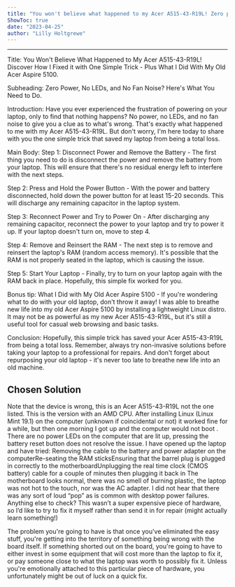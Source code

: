 ```yaml
---
title: "You won't believe what happened to my Acer A515-43-R19L! Zero power, no LEDs, and no fan noise? Find out how I fixed it with this one simple trick - and even learn what I did with my old Acer Aspire 5100!"
ShowToc: true 
date: "2023-04-25"
author: "Lilly Holtgrewe"
---
```

*****
Title: You Won't Believe What Happened to My Acer A515-43-R19L! Discover How I Fixed it with One Simple Trick - Plus What I Did With My Old Acer Aspire 5100.

Subheading: Zero Power, No LEDs, and No Fan Noise? Here's What You Need to Do.

Introduction:
Have you ever experienced the frustration of powering on your laptop, only to find that nothing happens? No power, no LEDs, and no fan noise to give you a clue as to what's wrong. That's exactly what happened to me with my Acer A515-43-R19L. But don't worry, I'm here today to share with you the one simple trick that saved my laptop from being a total loss.

Main Body:
Step 1: Disconnect Power and Remove the Battery - The first thing you need to do is disconnect the power and remove the battery from your laptop. This will ensure that there's no residual energy left to interfere with the next steps.

Step 2: Press and Hold the Power Button - With the power and battery disconnected, hold down the power button for at least 15-20 seconds. This will discharge any remaining capacitor in the laptop system.

Step 3: Reconnect Power and Try to Power On - After discharging any remaining capacitor, reconnect the power to your laptop and try to power it up. If your laptop doesn't turn on, move to step 4.

Step 4: Remove and Reinsert the RAM - The next step is to remove and reinsert the laptop's RAM (random access memory). It's possible that the RAM is not properly seated in the laptop, which is causing the issue.

Step 5: Start Your Laptop - Finally, try to turn on your laptop again with the RAM back in place. Hopefully, this simple fix worked for you.

Bonus tip: What I Did with My Old Acer Aspire 5100 - If you're wondering what to do with your old laptop, don't throw it away! I was able to breathe new life into my old Acer Aspire 5100 by installing a lightweight Linux distro. It may not be as powerful as my new Acer A515-43-R19L, but it's still a useful tool for casual web browsing and basic tasks.

Conclusion:
Hopefully, this simple trick has saved your Acer A515-43-R19L from being a total loss. Remember, always try non-invasive solutions before taking your laptop to a professional for repairs. And don't forget about repurposing your old laptop - it's never too late to breathe new life into an old machine.


## Chosen Solution
 Note that the device is wrong, this is an Acer A515-43-R19L  not the one listed. This is the version with an AMD CPU.
After installing Linux (Linux Mint 19.1) on the computer (unknown if coincidental or not) it worked fine for a while, but then one morning I got up and the computer would not boot . There are no power LEDs on the computer that are lit up, pressing the battery reset button does not resolve the issue. I have opened up the laptop and have tried:
Removing the cable to the battery and power adapter on the computerRe-seating the RAM sticksEnsuring that the barrel plug is plugged in correctly to the motherboardUnplugging the real time clock (CMOS battery) cable for a couple of minutes then plugging it back in
The motherboard looks normal, there was no smell of burning plastic, the laptop was not hot to the touch, nor was the AC adapter. I did not hear that there was any sort of loud “pop” as is common with desktop power failures.
Anything else to check? This wasn’t a super expensive piece of hardware, so I’d like to try to fix it myself rather than send it in for repair (might actually learn something!)

 The problem you're going to have is that once you've eliminated the easy stuff, you're getting into the territory of something being wrong with the board itself. If something shorted out on the board, you're going to have to either invest in some equipment that will cost more than the laptop to fix it, or pay someone close to what the laptop was worth to possibly fix it. Unless you're emotionally attached to this particular piece of hardware, you unfortunately might be out of luck on a quick fix.




